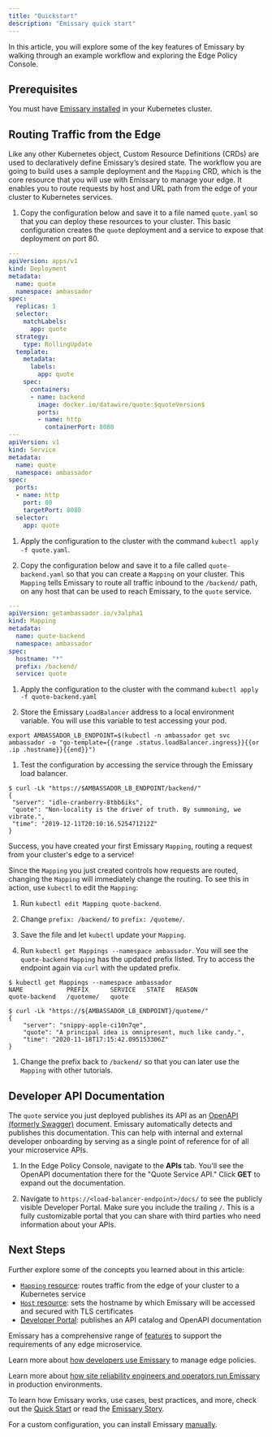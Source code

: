 ```yaml
---
title: "Quickstart"
description: "Emissary quick start"
---
```


In this article, you will explore some of the key features of Emissary by walking through an example workflow and exploring the
Edge Policy Console.

## Prerequisites

You must have [Emissary installed](../getting-started/) in your
Kubernetes cluster.

## Routing Traffic from the Edge

Like any other Kubernetes object, Custom Resource Definitions (CRDs) are used to
declaratively define Emissary’s desired state. The workflow you are going to
build uses a sample deployment and the `Mapping` CRD, which is the core resource
that you will use with Emissary to manage your edge. It enables you to route
requests by host and URL path from the edge of your cluster to Kubernetes services.

1. Copy the configuration below and save it to a file named `quote.yaml` so that
you can deploy these resources to your cluster. This basic configuration creates
the `quote` deployment and a service to expose that deployment on port 80.

  ```yaml
  ---
  apiVersion: apps/v1
  kind: Deployment
  metadata:
    name: quote
    namespace: ambassador
  spec:
    replicas: 1
    selector:
      matchLabels:
        app: quote
    strategy:
      type: RollingUpdate
    template:
      metadata:
        labels:
          app: quote
      spec:
        containers:
        - name: backend
          image: docker.io/datawire/quote:$quoteVersion$
          ports:
          - name: http
            containerPort: 8080
  ---
  apiVersion: v1
  kind: Service
  metadata:
    name: quote
    namespace: ambassador
  spec:
    ports:
    - name: http
      port: 80
      targetPort: 8080
    selector:
      app: quote
  ```

1. Apply the configuration to the cluster with the command `kubectl apply -f quote.yaml`.

1. Copy the configuration below and save it to a file called `quote-backend.yaml`
so that you can create a `Mapping` on your cluster. This `Mapping` tells Emissary to route all traffic inbound to the `/backend/` path, on any host that can be used to reach Emissary, to the `quote` service.

  ```yaml
  ---
  apiVersion: getambassador.io/v3alpha1
  kind: Mapping
  metadata:
    name: quote-backend
    namespace: ambassador
  spec:
    hostname: "*"
    prefix: /backend/
    service: quote
  ```

1. Apply the configuration to the cluster with the command
`kubectl apply -f quote-backend.yaml`

1. Store the Emissary `LoadBalancer` address to a local environment variable.
You will use this variable to test accessing your pod.

  ```
  export AMBASSADOR_LB_ENDPOINT=$(kubectl -n ambassador get svc ambassador -o "go-template={{range .status.loadBalancer.ingress}}{{or .ip .hostname}}{{end}}")
  ```

1. Test the configuration by accessing the service through the Emissary load
balancer.

  ```
  $ curl -Lk "https://$AMBASSADOR_LB_ENDPOINT/backend/"
  {
   "server": "idle-cranberry-8tbb6iks",
   "quote": "Non-locality is the driver of truth. By summoning, we vibrate.",
   "time": "2019-12-11T20:10:16.525471212Z"
  }
  ```

Success, you have created your first Emissary `Mapping`, routing a
request from your cluster's edge to a service!

Since the `Mapping` you just created controls how requests are routed,
changing the `Mapping` will immediately change the routing.  To see this
in action, use `kubectl` to edit the `Mapping`:

1. Run `kubectl edit Mapping quote-backend`.

1. Change `prefix: /backend/` to `prefix: /quoteme/`.

1. Save the file and let `kubectl` update your `Mapping`.

1. Run `kubectl get Mappings --namespace ambassador`. You will see the
`quote-backend` `Mapping` has the updated prefix listed. Try to access the
endpoint again via `curl` with the updated prefix.

  ```
  $ kubectl get Mappings --namespace ambassador
  NAME            PREFIX      SERVICE   STATE   REASON
  quote-backend   /quoteme/   quote

  $ curl -Lk "https://${AMBASSADOR_LB_ENDPOINT}/quoteme/"
  {
      "server": "snippy-apple-ci10n7qe",
      "quote": "A principal idea is omnipresent, much like candy.",
      "time": "2020-11-18T17:15:42.095153306Z"
  }
  ```

1. Change the prefix back to `/backend/` so that you can later use the `Mapping`
with other tutorials.

## Developer API Documentation

The `quote` service you just deployed publishes its API as an
[OpenAPI (formerly Swagger)](https://swagger.io/solutions/getting-started-with-oas/)
document. Emissary automatically detects and publishes this documentation.
This can help with internal and external developer onboarding by serving as a
single point of reference for of all your microservice APIs.

1. In the Edge Policy Console, navigate to the **APIs** tab. You'll see the
OpenAPI documentation there for the "Quote Service API." Click **GET** to
expand out the documentation.

1. Navigate to `https://<load-balancer-endpoint>/docs/` to see the
publicly visible Developer Portal. Make sure you include the trailing `/`.
This is a fully customizable portal that you can share with third parties who
need information about your APIs.

## Next Steps

Further explore some of the concepts you learned about in this article:
* [`Mapping` resource](../../topics/using/intro-mappings/): routes traffic from
the edge of your cluster to a Kubernetes service
* [`Host` resource](../../topics/running/host-crd/): sets the hostname by which
Emissary will be accessed and secured with TLS certificates
* [Developer Portal](../../tutorials/dev-portal-tutorial/):
publishes an API catalog and OpenAPI documentation

Emissary has a comprehensive range of [features](/features/) to
support the requirements of any edge microservice.

Learn more about [how developers use Emissary](../../topics/using/) to manage
edge policies.

Learn more about [how site reliability engineers and operators run Emissary](../../topics/running/)
in production environments.

To learn how Emissary works, use cases, best practices, and more, check out
the [Quick Start](../getting-started) or read the [Emissary Story](../../about/why-ambassador).

For a custom configuration, you can install Emissary
[manually](../../topics/install/yaml-install).
